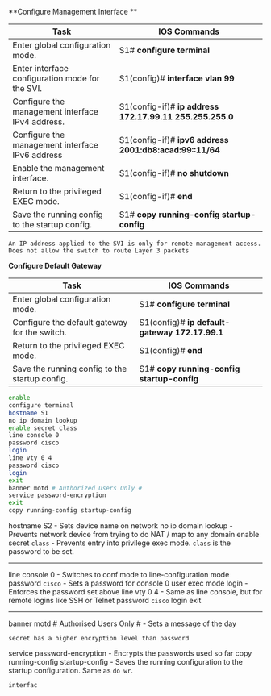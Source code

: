 **Configure Management Interface **

|**Task**|**IOS Commands**|
|---|---|
|Enter global configuration mode.|S1# **configure terminal**|
|Enter interface configuration mode for the SVI.|S1(config)# **interface vlan 99**|
|Configure the management interface IPv4 address.|S1(config-if)# **ip address 172.17.99.11 255.255.255.0**|
|Configure the management interface IPv6 address|S1(config-if)# **ipv6 address 2001:db8:acad:99::11/64**|
|Enable the management interface.|S1(config-if)# **no shutdown**|
|Return to the privileged EXEC mode.|S1(config-if)# **end**|
|Save the running config to the startup config.|S1# **copy running-config startup-config**|
`An IP address applied to the SVI is only for remote management access. Does not allow the switch to route Layer 3 packets`

**Configure Default Gateway**

|**Task**|**IOS Commands**|
|---|---|
|Enter global configuration mode.|S1# **configure terminal**|
|Configure the default gateway for the switch.|S1(config)# **ip default-gateway 172.17.99.1**|
|Return to the privileged EXEC mode.|S1(config)# **end**|
|Save the running config to the startup config.|S1# **copy running-config startup-config**|
```bash
enable
configure terminal
hostname S1
no ip domain lookup
enable secret class
line console 0
password cisco
login
line vty 0 4
password cisco
login
exit
banner motd # Authorized Users Only #
service password-encryption
exit
copy running-config startup-config
```

hostname S2 - Sets device name on network
no ip domain lookup - Prevents network device from trying to do NAT / map to any domain
enable secret `class` - Prevents entry into privilege exec mode. `class` is the password to be set.
- - -
line console 0 - Switches to conf mode to line-configuration mode
password `cisco` - Sets a password for console 0 user exec mode
login - Enforces the password set above
line vty 0 4 - Same as line console, but for remote logins like SSH or Telnet
password `cisco`
login
exit
- - -
banner motd # Authorised Users Only # - Sets a message of the day
~~~
secret has a higher encryption level than password
~~~
service password-encryption - Encrypts the passwords used so far
copy running-config startup-config - Saves the running configuration to the startup configuration. Same as `do wr`.

`interfac`